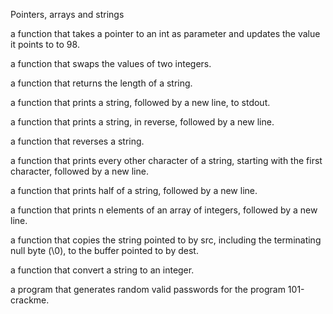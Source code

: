 Pointers, arrays and strings

a function that takes a pointer to an int as parameter and updates the value it points to to 98.

a function that swaps the values of two integers.

a function that returns the length of a string.

a function that prints a string, followed by a new line, to stdout.

a function that prints a string, in reverse, followed by a new line.

a function that reverses a string.

a function that prints every other character of a string, starting with the first character, followed by a new line.

a function that prints half of a string, followed by a new line.

a function that prints n elements of an array of integers, followed by a new line.

a function that copies the string pointed to by src, including the terminating null byte (\0), to the buffer pointed to by dest.

a function that convert a string to an integer.

a program that generates random valid passwords for the program 101-crackme.
